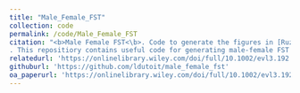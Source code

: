 ```yaml
---
title: "Male_Female_FST"
collection: code
permalink: /code/Male_Female_FST
citation: "<b>Male Female FST<\b>. Code to generate the figures in [Ruzicka et al. 2020, *Evolution Letters*](https://onlinelibrary.wiley.com/doi/full/10.1002/evl3.192)
. This repositiory contains useful code for generating male-female FST from allele frequencies and it's expected distribution"
relatedurl: 'https://onlinelibrary.wiley.com/doi/full/10.1002/evl3.192'
githuburl: 'https://github.com/ldutoit/male_female_fst'
oa_paperurl: 'https://onlinelibrary.wiley.com/doi/full/10.1002/evl3.192/'
---
```


